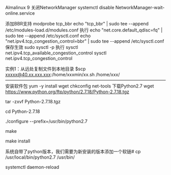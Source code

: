 Almalinux 9 
关闭NetworkManager
systemctl disable NetworkManager-wait-online.service

添加BBR支持
modprobe tcp_bbr
echo "tcp_bbr" | sudo tee --append /etc/modules-load.d/modules.conf
执行
echo "net.core.default_qdisc=fq" | sudo tee --append /etc/sysctl.conf
echo "net.ipv4.tcp_congestion_control=bbr" | sudo tee --append /etc/sysctl.conf
保存生效
sudo sysctl -p
执行
sysctl net.ipv4.tcp_available_congestion_control
sysctl net.ipv4.tcp_congestion_control

实例1：从远处复制文件到本地目录
$scp xxxxx@40.xx.xxx.xxx:/home/xxxmin/xx.sh /home/xxx/
————————————————————————————————————
安装软件包
yum -y install wget chkconfig net-tools
下载Python2.7
wget https://www.python.org/ftp/python/2.7.18/Python-2.7.18.tgz

tar -zxvf Python-2.7.18.tgz
 
cd Python-2.7.18
 
./configure --prefix=/usr/bin/python2.7

make
 
make install

系统自带了python版本，我们需要为新安装的版本添加一个软链#
cp /usr/local/bin/python2.7 /usr/bin/

systemctl daemon-reload

